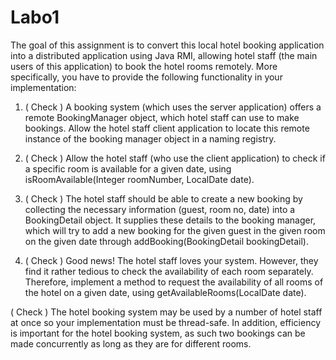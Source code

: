 # Labo1
The goal of this assignment is to convert this local hotel booking application into a distributed application
using Java RMI, allowing hotel staff (the main users of this application) to book the hotel rooms remotely.
More specifically, you have to provide the following functionality in your implementation:

1. ( Check ) A booking system (which uses the server application) offers a remote BookingManager object, which
hotel staff can use to make bookings. Allow the hotel staff client application to locate this remote
instance of the booking manager object in a naming registry.

2. ( Check ) Allow the hotel staff (who use the client application) to check if a specific room is available for a
given date, using isRoomAvailable(Integer roomNumber, LocalDate date).

3. ( Check ) The hotel staff should be able to create a new booking by collecting the necessary information
(guest, room no, date) into a BookingDetail object. It supplies these details to the booking manager,
which will try to add a new booking for the given guest in the given room on the given date
through addBooking(BookingDetail bookingDetail).

5. ( Check ) Good news! The hotel staff loves your system. However, they find it rather tedious to check the
availability of each room separately. Therefore, implement a method to request the availability of
all rooms of the hotel on a given date, using getAvailableRooms(LocalDate date).

( Check ) The hotel booking system may be used by a number of hotel staff at once so your implementation must be
thread-safe. In addition, efficiency is important for the hotel booking system, as such two bookings can be
made concurrently as long as they are for different rooms.

